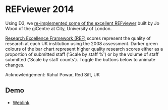 # REFviewer 2014

Using D3, we [re-implemented some of the excellent REFviewer](https://www.staff.city.ac.uk/~jwo/refviewer/) built by Jo Wood of the giCentre at City, University of London.

[Research Excellence Framework (REF)](https://www.ref.ac.uk/) scores represent the quality of research at each UK institution using the 2008 assessment. Darker green colours of the bar chart represent higher quality research scores either as a proportion of submitted staff ('Scale by staff %') or by the volume of staff submitted ('Scale by staff counts'). Toggle the buttons below to animate changes.

Acknowledgement: Rahul Powar, Red Sift, UK

## Demo
- [Weblink](https://mithileysh.github.io/Refviewer2014/)

